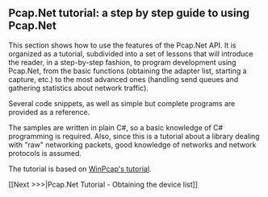 ## Pcap.Net tutorial: a step by step guide to using Pcap.Net
This section shows how to use the features of the Pcap.Net API. It is organized as a tutorial, subdivided into a set of lessons that will introduce the reader, in a step-by-step fashion, to program development using Pcap.Net, from the basic functions (obtaining the adapter list, starting a capture, etc.) to the most advanced ones (handling send queues and gathering statistics about network traffic).

Several code snippets, as well as simple but complete programs are provided as a reference.

The samples are written in plain C#, so a basic knowledge of C# programming is required. Also, since this is a tutorial about a library dealing with "raw" networking packets, good knowledge of networks and network protocols is assumed.

The tutorial is based on [WinPcap's tutorial](https://www.winpcap.org/docs/docs_412/html/group__wpcap__tut.html).

[[Next >>>|Pcap.Net Tutorial - Obtaining the device list]]
